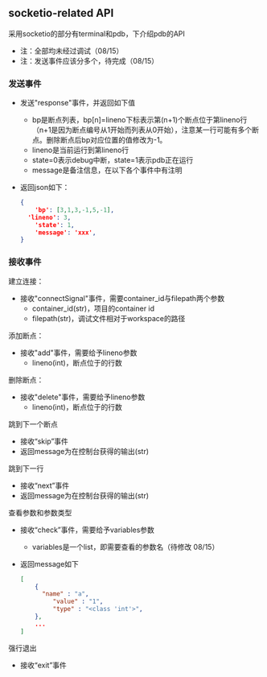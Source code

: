 ## socketio-related API

采用socketio的部分有terminal和pdb，下介绍pdb的API

* 注：全部均未经过调试（08/15）
* 注：发送事件应该分多个，待完成（08/15）



### 发送事件

* 发送"response"事件，并返回如下值

  * bp是断点列表，bp[n]=lineno下标表示第(n+1)个断点位于第lineno行（n+1是因为断点编号从1开始而列表从0开始），注意某一行可能有多个断点。删除断点后bp对应位置的值修改为-1。
  * lineno是当前运行到第lineno行
  * state=0表示debug中断，state=1表示pdb正在运行
  * message是备注信息，在以下各个事件中有注明

* 返回json如下：

  ```json
  {
      'bp': [3,1,3,-1,5,-1], 
   	'lineno': 3,
      'state': 1,
      'message': 'xxx',
  }
  ```



### 接收事件

建立连接：

* 接收"connectSignal"事件，需要container_id与filepath两个参数
  * container_id(str)，项目的container id
  * filepath(str)，调试文件相对于workspace的路径

添加断点：

* 接收"add"事件，需要给予lineno参数
  * lineno(int)，断点位于的行数

删除断点：

* 接收"delete"事件，需要给予lineno参数
  * lineno(int)，断点位于的行数

跳到下一个断点

* 接收“skip”事件
* 返回message为在控制台获得的输出(str)

跳到下一行

* 接收“next”事件
* 返回message为在控制台获得的输出(str)

查看参数和参数类型

* 接收“check”事件，需要给予variables参数

  * variables是一个list，即需要查看的参数名（待修改 08/15）

* 返回message如下

  ```json
  [
      {
   		"name" : "a",
           "value" : "1",
           "type" : "<class 'int'>",
      },
      ...
  ]
  ```

强行退出

* 接收“exit”事件